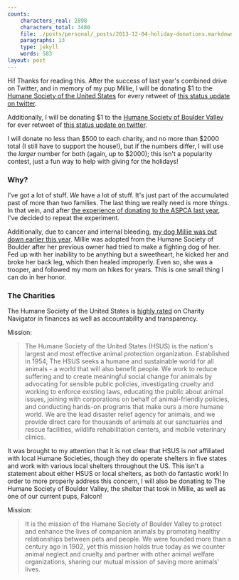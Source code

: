 ```yaml
---
counts:
    characters_real: 2898
    characters_total: 3480
    file: ./posts/personal/_posts/2013-12-04-holiday-donations.markdown
    paragraphs: 13
    type: jekyll
    words: 583
layout: post
---
```


Hi!  Thanks for reading this.  After the success of last year's combined drive
on Twitter, and in memory of my pup Millie, I will be donating $1 to the [Humane
Society of the United States](http://www.humanesociety.org/) for every retweet
of [this status update on
twitter](https://twitter.com/drab_makyo/status/408284722972749824).  

Additionally, I will be donating $1 to the [Humane Society of Boulder
Valley](http://boulderhumane.org) for ever retweet of [this status update on
twitter](https://twitter.com/drab_makyo/status/408378552023666688).

I will donate no less than $500 to each charity, and no more than $2000 total (I
still have to support the house!), but if the numbers differ, I will use the
*larger* number for both (again, up to $2000); this isn't a popularity contest,
just a fun way to help with giving for the holidays!

### Why?

I've got a lot of stuff.  *We* have a lot of stuff.  It's just part of the
accumulated past of more than two families.  The last thing we really need is
more *things*.  In that vein, and after [the experience of donating to the ASPCA
last year](http://adjectivespecies.com/2012/12/19/on-giving/), I've decided to
repeat the experiment. 

Additionally, due to cancer and internal bleeding, [my dog Millie was put down
earlier this year](/posts/personal/2013/10/06/millie/).  Millie was adopted from
the Humane Society of Boulder after her previous owner had tried to make a
fighting dog of her.  Fed up with her inability to be anything but a sweetheart,
he kicked her and broke her back leg, which then healed improperly.  Even so,
she was a trooper, and followed my mom on hikes for years.  This is one small
thing I can do in her honor.

### The Charities

The Humane Society of the United States is [highly
rated](http://www.charitynavigator.org/index.cfm?bay=search.summary&orgid=3848#.Up9ierWJDAQ)
on Charity Navigator in finances as well as accountability and transparency.

Mission:

> The Humane Society of the United States (HSUS) is the nation's largest and most
> effective animal protection organization. Established in 1954, The HSUS seeks a
> humane and sustainable world for all animals - a world that will also benefit
> people. We work to reduce suffering and to create meaningful social change for
> animals by advocating for sensible public policies, investigating cruelty and
> working to enforce existing laws, educating the public about animal issues,
> joining with corporations on behalf of animal-friendly policies, and conducting
> hands-on programs that make ours a more humane world. We are the lead disaster
> relief agency for animals, and we provide direct care for thousands of animals
> at our sanctuaries and rescue facilities, wildlife rehabilitation centers, and
> mobile veterinary clinics.

It was brought to my attention that it is not clear that HSUS is *not*
affiliated with local Humane Societies, though they do operate shelters in five
states and work with various local shelters throughout the US.  This isn't a
statement about either HSUS or local shelters, as both do fantastic work!  In
order to more properly address this concern, I will also be donating to The
Humane Society of Boulder Valley, the shelter that took in Millie, as well as
one of our current pups, Falcon!

Mission:

> It is the mission of the Humane Society of Boulder Valley to protect and
> enhance the lives of companion animals by promoting healthy relationships
> between pets and people. We were founded more than a century ago in 1902, yet
> this mission holds true today as we counter animal neglect and cruelty and
> partner with other animal welfare organizations, sharing our mutual mission of
> saving more animals' lives.
